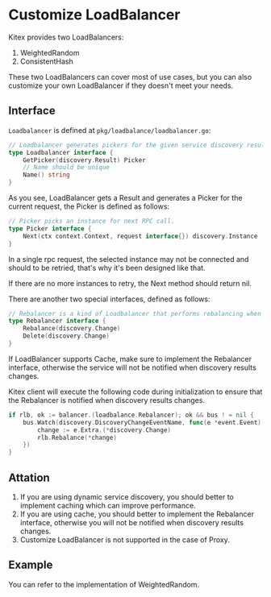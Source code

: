# Customize LoadBalancer

Kitex provides two LoadBalancers:

1. WeightedRandom
2. ConsistentHash

These two LoadBalancers can cover most of use cases, but you can also customize your own LoadBalancer if they doesn't meet your needs.

## Interface

`Loadbalancer` is defined at `pkg/loadbalance/loadbalancer.go`:

```go
// Loadbalancer generates pickers for the given service discovery result.
type Loadbalancer interface {
	GetPicker(discovery.Result) Picker
    // Name should be unique
    Name() string
}
```

As you see, LoadBalancer gets a Result and generates a Picker for the current request, the Picker is defined as follows:

```go
// Picker picks an instance for next RPC call.
type Picker interface {
	Next(ctx context.Context, request interface{}) discovery.Instance
}
```

In a single rpc request, the selected instance may not be connected and should to be retried, that's why it's been designed like that.

If there are no more instances to retry, the Next method should return nil.

There are another two special interfaces, defined as follows:

```go
// Rebalancer is a kind of Loadbalancer that performs rebalancing when the result of service discovery changes.
type Rebalancer interface {
	Rebalance(discovery.Change)
	Delete(discovery.Change)
}
```

If LoadBalancer supports Cache, make sure to implement the Rebalancer interface, otherwise the service will not be notified when discovery results changes.

Kitex client will execute the following code during initialization to ensure that the Rebalancer is notified when discovery results changes.

```go
if rlb, ok := balancer.(loadbalance.Rebalancer); ok && bus ! = nil {
    bus.Watch(discovery.DiscoveryChangeEventName, func(e *event.Event) {
        change := e.Extra.(*discovery.Change)
        rlb.Rebalance(*change)
    })
}
```

## Attation

1. If you are using dynamic service discovery, you should better to implement caching which can improve performance.
2. If you are using cache, you should better to implement the Rebalancer interface, otherwise you will not be notified when discovery results changes.
3. Customize LoadBalancer is not supported in the case of Proxy.

## Example

You can refer to the implementation of WeightedRandom.
